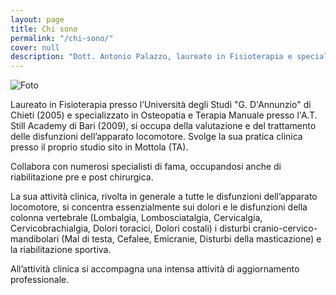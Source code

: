 ```yaml
---
layout: page
title: Chi sono
permalink: "/chi-sono/"
cover: null
description: "Dott. Antonio Palazzo, laureato in Fisioterapia e specializzato in Osteopatia e terapia manuale, si occupa della valutazione e del trattamento delle disfunzioni dell’apparato locomotore."
---
```



<img src="https://avatars.io/twitter/drpalanto" alt="Foto" class="float-left" />

Laureato in Fisioterapia presso l’Università degli Studi "G. D'Annunzio" di Chieti (2005) e specializzato in Osteopatia e Terapia Manuale presso l'A.T. Still Academy di Bari (2009), si occupa della valutazione e del trattamento delle disfunzioni dell’apparato locomotore. Svolge la sua pratica clinica presso il proprio studio sito in Mottola (TA).


Collabora con numerosi specialisti di fama, occupandosi anche di riabilitazione pre e post chirurgica.


La sua attività clinica, rivolta in generale a tutte le disfunzioni dell’apparato locomotore, si concentra essenzialmente sui dolori e le disfunzioni della colonna vertebrale (Lombalgia, Lombosciatalgia, Cervicalgia, Cervicobrachialgia, Dolori toracici, Dolori costali) i disturbi cranio-cervico-mandibolari (Mal di testa, Cefalee, Emicranie, Disturbi della masticazione) e la riabilitazione sportiva.


All’attività clinica si accompagna una intensa attività di aggiornamento professionale.
